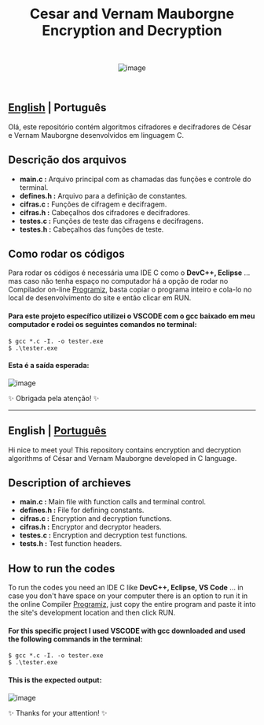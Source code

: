 <h1 align="center">
  <br>Cesar and Vernam Mauborgne Encryption and Decryption</h1>
  <br>
  <div align="center">
  
![image](https://user-images.githubusercontent.com/86369677/235787789-25f449e7-4cd6-421c-a970-21e25a01b7e9.png)
  
  </div>
  <br>


<a id="pt-readme"></a>
## [English](#en-readme) | Português

Olá, este repositório contém algoritmos cifradores e decifradores de César e Vernam Mauborgne desenvolvidos em linguagem C.

## Descrição dos arquivos 

- **main.c :** Arquivo principal com as chamadas das funções e controle do terminal. 
- **defines.h :** Arquivo para a definição de constantes.
- **cifras.c :** Funções de cifragem e decifragem. 
- **cifras.h :** Cabeçalhos dos cifradores e decifradores.
- **testes.c :** Funções de teste das cifragens e decifragens.
- **testes.h :** Cabeçalhos das funções de teste.

## Como rodar os códigos

Para rodar os códigos é necessária uma IDE C como o **DevC++, Eclipse** ... mas caso não tenha espaço no computador há a opção de rodar no Compilador on-line [Programiz](https://www.programiz.com/c-programming/online-compiler/), basta copiar o programa inteiro e cola-lo no local de desenvolvimento do site e então clicar em RUN. 

#### Para este projeto específico utilizei o VSCODE com o gcc baixado em meu computador e rodei os seguintes comandos no terminal:

```
$ gcc *.c -I. -o tester.exe
$ .\tester.exe
```

#### Esta é a saída esperada:

![image](https://user-images.githubusercontent.com/86369677/235790476-c14af9f2-d36f-451e-9291-691872393f79.png)


✨ Obrigada pela atenção! ✨

-------

<a id="en-readme"></a>
## English | [Português](#pt-readme)


Hi nice to meet you! This repository contains encryption and decryption algorithms of César and Vernam Mauborgne developed in C language.


## Description of archieves

- **main.c :** Main file with function calls and terminal control.
- **defines.h :** File for defining constants.
- **cifras.c :** Encryption and decryption functions.
- **cifras.h :** Encryptor and decryptor headers.
- **testes.c :** Encryption and decryption test functions.
- **tests.h :** Test function headers.

## How to run the codes

To run the codes you need an IDE C like **DevC++,  Eclipse, VS Code** ... in case you don't have space on your computer there is an option to run it in the online Compiler [Programiz](https://www.programiz.com/c-programming/online-compiler/), just copy the entire program and paste it into the site's development location and then click RUN.

#### For this specific project I used VSCODE with gcc downloaded and used the following commands in the terminal:

```
$ gcc *.c -I. -o tester.exe
$ .\tester.exe
```

#### This is the expected output:

![image](https://user-images.githubusercontent.com/86369677/235790516-1baa1903-e8d1-4877-a393-0d15bf890084.png)


✨ Thanks for your attention! ✨
